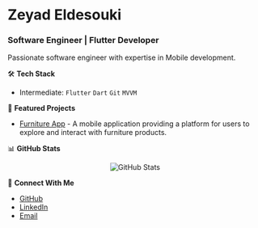 # Zeyad Eldesouki
### Software Engineer | Flutter Developer

Passionate software engineer with expertise in Mobile development.

🛠️ **Tech Stack**
- Intermediate: `Flutter` `Dart` `Git` `MVVM`

🔭 **Featured Projects**
- [Furniture App](https://github.com/zeyadeldesouki/Furniture_App) - A mobile application providing a platform for users to explore and interact with furniture products.

📊 **GitHub Stats**
<p align="center">
  <img src="https://github-readme-stats.vercel.app/api?username=zeyadeldesouki&show_icons=true&theme=dark" alt="GitHub Stats" />
</p>

🤝 **Connect With Me**
- [GitHub](https://github.com/zeyadeldesouki)
- [LinkedIn](https://www.linkedin.com/in/zeyadeldesouki/)
- [Email](mailto:zeyadeldesouki@gmail.com)
